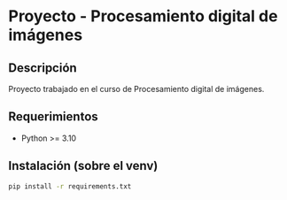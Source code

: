 # Proyecto - Procesamiento digital de imágenes

## Descripción

Proyecto trabajado en el curso de Procesamiento digital de imágenes.

## Requerimientos

-   Python >= 3.10

## Instalación (sobre el venv)

```bash
pip install -r requirements.txt
```
